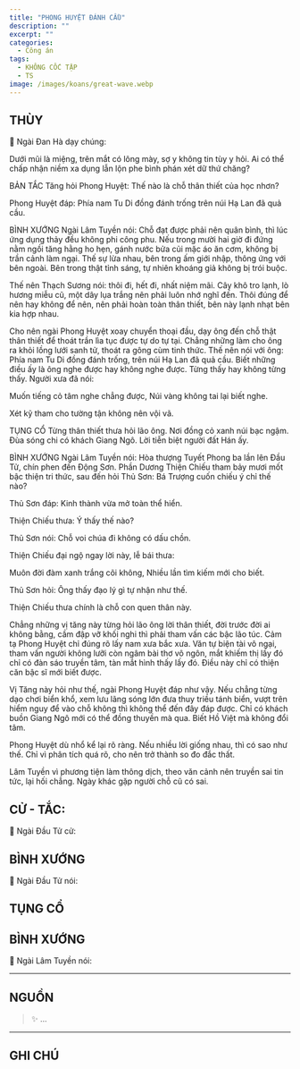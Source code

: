 ```yaml
---
title: "PHONG HUYỆT ĐÁNH CẦU"
description: ""
excerpt: ""
categories:
  - Công án
tags:
  - KHÔNG CỐC TẬP
  - TS 
image: /images/koans/great-wave.webp
---
```


## THÙY

📢 Ngài Đan Hà dạy chúng:

Dưới mũi là miệng, trên mắt có lông mày, sợ y không tin tùy y hỏi. Ai có thể chấp nhận niềm xa dụng lẫn lộn phe bình phán xét dữ thứ chăng?

BẢN TẮC
Tăng hỏi Phong Huyệt: Thế nào là chỗ thân thiết của học nhơn?

Phong Huyệt đáp: Phía nam Tu Di đồng đánh trống trên núi Hạ Lan đã quả cầu.

BÌNH XƯỚNG
Ngài Lâm Tuyền nói: Chỗ đạt được phải nên quân bình, thì lúc ứng dụng thảy đều không phi công phu. Nếu trong mười hai giờ đi đứng nằm ngồi tăng hằng ho hẹn, gánh nước bửa củi mặc áo ăn cơm, không bị trần cảnh làm ngại. Thế sự lừa nhau, bên trong ấm giới nhập, thông ứng với bên ngoài. Bên trong thật tỉnh sáng, tự nhiên khoáng giả không bị trói buộc.

Thế nên Thạch Sương nói: thôi đi, hết đi, nhất niệm mãi. Cây khô tro lạnh, lò hương miễu cũ, một dây lụa trắng nên phải luôn nhớ nghĩ đến. Thôi đúng để nên hay không để nên, nên phải hoàn toàn thân thiết, bên này lạnh nhạt bên kia hợp nhau.

Cho nên ngài Phong Huyệt xoay chuyển thoại đầu, dạy ông đến chỗ thật thân thiết để thoát trần lìa tục được tự do tự tại. Chẳng những làm cho ông ra khỏi lồng lưới sanh tử, thoát ra gông cùm tinh thức. Thế nên nói với ông: Phía nam Tu Di đồng đánh trống, trên núi Hạ Lan đã quả cầu. Biết những điều ấy là ông nghe được hay không nghe được. Từng thấy hay không từng thấy. Người xưa đã nói:

Muốn tiếng cỏ tâm nghe chẳng được,
Núi vàng không tai lại biết nghe.

Xét kỹ tham cho tường tận không nên vội vã.

TỤNG CỔ
Từng thân thiết thưa hỏi lão ông.
Nơi đồng cỏ xanh núi bạc ngậm.
Đùa sóng chi có khách Giang Ngô.
Lời tiễn biệt người đất Hán ấy.

BÌNH XƯỚNG
Ngài Lâm Tuyền nói: Hòa thượng Tuyết Phong ba lần lên Đầu Tử, chín phen đến Động Sơn. Phần Dương Thiện Chiếu tham bảy mươi mốt bậc thiện tri thức, sau đến hỏi Thủ Sơn: Bá Trượng cuốn chiếu ý chỉ thế nào?

Thủ Sơn đáp: Kinh thành vừa mở toàn thể hiển.

Thiện Chiếu thưa: Ý thấy thế nào?

Thủ Sơn nói: Chỗ voi chúa đi không có dấu chồn.

Thiện Chiếu đại ngộ ngay lời này, lễ bái thưa:

Muôn đời đàm xanh trắng cõi không,
Nhiều lần tìm kiếm mới cho biết.

Thủ Sơn hỏi: Ông thấy đạo lý gì tự nhận như thế.

Thiện Chiếu thưa chính là chỗ con quen thân này.

Chẳng những vị tăng này từng hỏi lão ông lời thân thiết, đời trước đời ai không bằng, cầm đập vỡ khối nghi thì phải tham vấn các bậc lão túc. Cảm tạ Phong Huyệt chỉ đúng rõ lấy nam xưa bắc xưa. Văn tự biện tài vô ngại, tham vấn người không lưỡi còn ngâm bài thơ vô ngôn, mắt khiếm thị lấy đó chỉ có đàn sáo truyền tâm, tàn mắt hình thấy lấy đó. Điều này chỉ có thiện căn bậc sĩ mới biết được.

Vị Tăng này hỏi như thế, ngài Phong Huyệt đáp như vậy. Nếu chẳng từng dạo chơi biển khổ, xem lưu lãng sóng lớn đưa thuy triều tánh biển, vượt trên hiểm nguy để vào chỗ không thì không thể đến đây đáp được. Chỉ có khách buồn Giang Ngô mới có thể đồng thuyền mà qua. Biết Hồ Việt mà không đổi tâm.

Phong Huyệt dù nhổ kể lại rõ ràng. Nếu nhiều lời giống nhau, thì có sao như thế. Chỉ vì phân tích quá rõ, cho nên trở thành so đo đắc thất. 

Lâm Tuyền vì phương tiện làm thông dịch, theo văn cảnh nên truyền sai tin tức, lại hối chẳng. Ngày khác gặp người chỗ cũ có sai.

## CỬ - TẮC:

📢 Ngài Đầu Tử cử:

> 

## BÌNH XƯỚNG

📢 Ngài Đầu Tử nói:


## TỤNG CỔ

> 

## BÌNH XƯỚNG

📢 Ngài Lâm Tuyền nói:



<hr class="blog-rule" />

## NGUỒN

> ✨ ...

<hr class="blog-rule" />

## GHI CHÚ

[^1]: ⭐️ <a href="/masters/Baizhang-Huaihai" target="_blank">🔗 TS </a>


